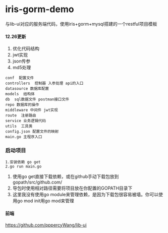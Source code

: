 # iris-gorm-demo
与lib-ui对应的服务端代码，使用iris+gorm+mysql搭建的一个restful项目模板

#### 12.26更新
1. 优化代码结构
2. jwt实现
3. json传参
4. md5处理
```
conf  配置文件
controllers  控制器 入参处理 api的入口
datasource 数据库配置 
models  结构体
db  sql数据文件 postman接口文件
repo 数据库的操作
middleware 中间件 jwt实现
route  注册路由
service 业务逻辑代码
utils  工具类
config.json 配置文件的映射
main.go 主程序入口
```
### 启动项目
```
1.安装依赖 go get
2.go run main.go
```
1. 使用go get直接下载依赖，或在github手动下载包放到gopath/src/github.com/
2. 导包时使用相对路径需要将项目放在你配置的GOPATH目录下
3. 这里我没有使用go module来管理依赖，是因为下载包很容易被墙。你可以使用go mod init用go mod来管理 

#### 前端
https://github.com/pppercyWang/lib-ui
